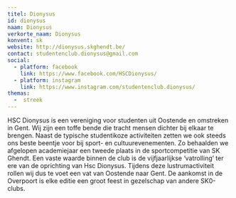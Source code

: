 ```yaml
---
titel: Dionysus
id: dionysus
naam: Dionysus
verkorte_naam: Dionysus
konvent: sk
website: http://dionysus.skghendt.be/
contact: studentenclub.dionysus@gmail.com
social:
  - platform: facebook
    link: https://www.facebook.com/HSCDionysus/
  - platform: instagram
    link: https://www.instagram.com/studentenclub.dionysus/
themas:
  -  streek
---
```

HSC Dionysus is een vereniging voor studenten uit Oostende en omstreken in Gent. Wij zijn een toffe bende die tracht mensen dichter bij elkaar te brengen. Naast de typische studentikoze activiteiten zetten we ook steeds ons beste beentje voor bij sport- en cultuurevenementen. Zo behaalden we afgelopen academiejaar een tweede plaats in de sportcompetitie van SK Ghendt. Een vaste waarde binnen de club is de vijfjaarlijkse ‘vatrolling’ ter ere van de oprichting van Hsc Dionysus. Tijdens deze lustrumactiviteit rollen wij dus te voet een vat van Oostende naar Gent. De aankomst in de Overpoort is elke editie een groot feest in gezelschap van andere SK0-clubs.
